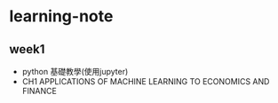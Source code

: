 # learning-note
## week1
  * python 基礎教學(使用jupyter)
  * CH1 APPLICATIONS OF MACHINE LEARNING TO ECONOMICS AND FINANCE
